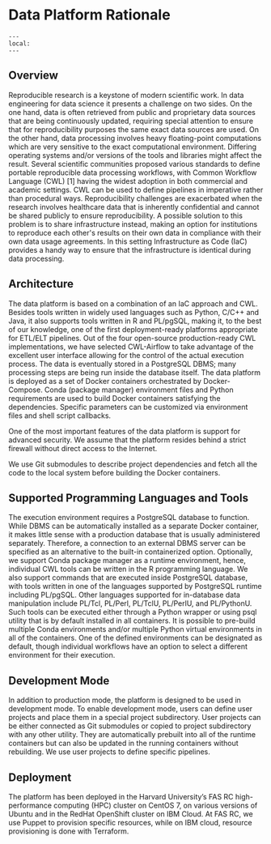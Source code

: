 # Data Platform Rationale

```{contents}
---
local:
---
```

## Overview

Reproducible research is a keystone of modern scientific work. In data
engineering for data science it presents a challenge on two sides. On the one
hand, data is often retrieved from public and proprietary data sources that are
being continuously updated, requiring special attention to ensure that for
reproducibility purposes the same exact data sources are used. On the other
hand, data processing involves heavy floating-point computations which are very
sensitive to the exact computational environment. Differing operating systems
and/or versions of the tools and libraries might affect the result. Several
scientific communities proposed various standards to define portable
reproducible data processing workflows, with Common Workflow Language (CWL) [1]
having the widest adoption in both commercial and academic settings. CWL can be
used to define pipelines in imperative rather than procedural ways.
Reproducibility challenges are exacerbated when the research involves healthcare
data that is inherently confidential and cannot be shared publicly to ensure
reproducibility. A possible solution to this problem is to share infrastructure
instead, making an option for institutions to reproduce each other's results on
their own data in compliance with their own data usage agreements. In this
setting Infrastructure as Code (IaC) provides a handy way to ensure that the
infrastructure is identical during data processing.

## Architecture                                                 


The data platform is based on a combination of an IaC approach and CWL. Besides
tools written in widely used languages such as Python, C/C++ and Java, it also
supports tools written in R and PL/pgSQL, making it, to the best of our
knowledge, one of the first deployment-ready platforms appropriate for ETL/ELT
pipelines. Out of the four open-source production-ready CWL implementations, we
have selected CWL-Airflow to take advantage of the excellent user interface
allowing for the control of the actual execution process. The data is eventually
stored in a PostgreSQL DBMS; many processing steps are being run inside the
database itself. The data platform is deployed as a set of Docker containers
orchestrated by Docker-Compose. Conda (package manager) environment files and
Python requirements are used to build Docker containers satisfying the
dependencies. Specific parameters can be customized via environment files and
shell script callbacks.

One of the most important features of the data platform is support for advanced
security. We assume that the platform resides behind a strict firewall without
direct access to the Internet.

We use Git submodules to describe project dependencies and fetch all the code to
the local system before building the Docker containers.
         
## Supported Programming Languages and Tools

The execution environment requires a PostgreSQL database to function. While DBMS
can be automatically installed as a separate Docker container, it makes little
sense with a production database that is usually administered separately.
Therefore, a connection to an external DBMS server can be specified as an
alternative to the built-in containerized option. Optionally, we support Conda
package manager as a runtime environment, hence, individual CWL tools can be
written in the R programming language. We also support commands that are
executed inside PostgreSQL database, with tools written in one of the languages
supported by PostgreSQL runtime including PL/pgSQL. Other languages supported
for in-database data manipulation include PL/Tcl, PL/Perl, PL/TclU, PL/PerlU,
and PL/PythonU. Such tools can be executed either through a Python wrapper or
using psql utility that is by default installed in all containers. It is
possible to pre-build multiple Conda environments and/or multiple Python virtual
environments in all of the containers. One of the defined environments can be
designated as default, though individual workflows have an option to select a
different environment for their execution.
                   
## Development Mode

In addition to production mode, the platform is designed to be used in
development mode. To enable development mode, users can define user projects and
place them in a special project subdirectory. User projects can be either
connected as Git submodules or copied to project subdirectory with any other
utility. They are automatically prebuilt into all of the runtime containers but
can also be updated in the running containers without rebuilding. We use user
projects to define specific pipelines.
    
## Deployment

The platform has been deployed in the Harvard University’s FAS RC
high-performance computing (HPC) cluster on CentOS 7, on various versions of
Ubuntu and in the RedHat OpenShift cluster on IBM Cloud. At FAS RC, we use
Puppet to provision specific resources, while on IBM cloud, resource
provisioning is done with Terraform. 
